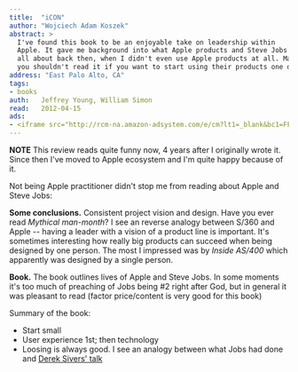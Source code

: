 ```yaml
---
title:	"iCON"
author: "Wojciech Adam Koszek"
abstract: >
  I've found this book to be an enjoyable take on leadership within
  Apple. It gave me background into what Apple products and Steve Jobs was
  all about back then, when I didn't even use Apple products at all. Maybe
  you shouldn't read it if you want to start using their products one day?
address: "East Palo Alto, CA"
tags:
- books
auth:	Jeffrey Young, William Simon
read:	2012-04-15
ads:
- <iframe src="http://rcm-na.amazon-adsystem.com/e/cm?lt1=_blank&bc1=FFFFFF&IS2=1&bg1=FFFFFF&fc1=000000&lc1=FF0000&t=wojcadamkoszh-20&o=1&p=8&l=as4&m=amazon&f=ifr&ref=ss_til&asins=0471787841" style="width:120px;height:240px;" scrolling="no" marginwidth="0" marginheight="0" frameborder="0"></iframe>
---
```


**NOTE** This review reads quite funny now, 4 years after I originally wrote
it. Since then I've moved to Apple ecosystem and I'm quite happy because of
it.

Not being Apple practitioner didn't stop me from reading about Apple and
Steve Jobs:

**Some conclusions.**
Consistent project vision and design. Have you ever read
*Mythical man-month*?
I see an reverse analogy between S/360 and Apple -- having a leader with a
vision of a product line is important. It's sometimes interesting how really
big products can succeed when being designed by one person. The most I
impressed was by
*Inside AS/400*
which apparently was designed by a single person.

**Book.**
The book outlines lives of Apple and Steve Jobs. In some moments it's too
much of preaching of Jobs being #2 right after God, but in general it was
pleasant to read (factor price/content is very good for this book)

Summary of the book:

+ Start small
+ User experience 1st; then technology
+ Loosing is always good. I see an analogy between what Jobs had done and
[Derek Sivers' talk](http://www.youtube.com/watch?v=HhxcFGuKOys)
